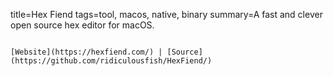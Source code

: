 title=Hex Fiend
tags=tool, macos, native, binary
summary=A fast and clever open source hex editor for macOS.
~~~~~~

[Website](https://hexfiend.com/) | [Source](https://github.com/ridiculousfish/HexFiend/)
